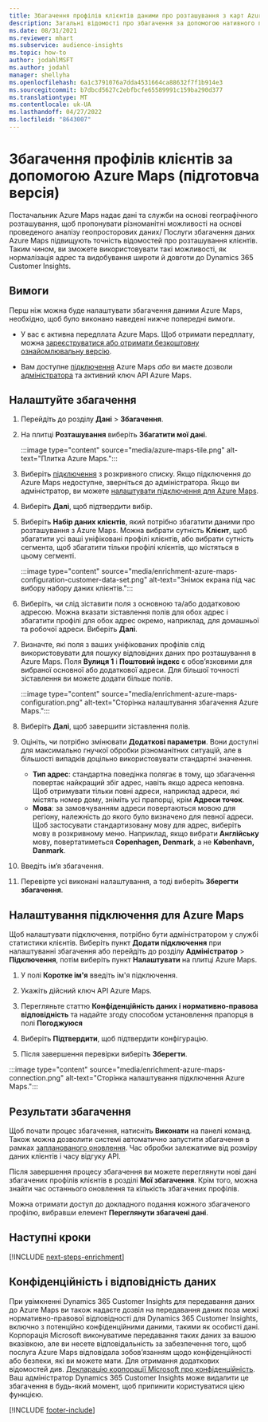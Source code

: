 ```yaml
---
title: Збагачення профілів клієнтів даними про розташування з карт Azure
description: Загальні відомості про збагачення за допомогою нативного постачальника Azure Maps.
ms.date: 08/31/2021
ms.reviewer: mhart
ms.subservice: audience-insights
ms.topic: how-to
author: jodahlMSFT
ms.author: jodahl
manager: shellyha
ms.openlocfilehash: 6a1c3791076a7dda4531664ca88632f7f1b914e3
ms.sourcegitcommit: b7dbcd5627c2ebfbcfe65589991c159ba290d377
ms.translationtype: MT
ms.contentlocale: uk-UA
ms.lasthandoff: 04/27/2022
ms.locfileid: "8643007"
---
```

# <a name="enrichment-of-customer-profiles-with-azure-maps-preview"></a>Збагачення профілів клієнтів за допомогою Azure Maps (підготовча версія)

Постачальник Azure Maps надає дані та служби на основі географічного розташування, щоб пропонувати різноманітні можливості на основі проведеного аналізу геопросторових даних/ Послуги збагачення даних Azure Maps підвищують точність відомостей про розташування клієнтів. Таким чином, ви зможете використовувати такі можливості, як нормалізація адрес та видобування широти й довготи до Dynamics 365 Customer Insights.

## <a name="prerequisites"></a>Вимоги

Перш ніж можна буде налаштувати збагачення даними Azure Maps, необхідно, щоб було виконано наведені нижче попередні вимоги.

- У вас є активна передплата Azure Maps. Щоб отримати передплату, можна [зареєструватися або отримати безкоштовну ознайомлювальну версію](https://azure.microsoft.com/services/azure-maps/).

- Вам доступне [підключення](connections.md) Azure Maps *або* ви маєте дозволи [адміністратора](permissions.md#admin) та активний ключ API Azure Maps.

## <a name="configure-the-enrichment"></a>Налаштуйте збагачення

1. Перейдіть до розділу **Дані** > **Збагачення**. 

1. На плитці **Розташування** виберіть **Збагатити мої дані**.

   :::image type="content" source="media/azure-maps-tile.png" alt-text="Плитка Azure Maps.":::

1. Виберіть [підключення](connections.md) з розкривного списку. Якщо підключення до Azure Maps недоступне, зверніться до адміністратора. Якщо ви адміністратор, ви можете [налаштувати підключення для Azure Maps](#configure-the-connection-for-azure-maps). 

1. Виберіть **Далі**, щоб підтвердити вибір.

1. Виберіть **Набір даних клієнтів**, який потрібно збагатити даними про розташування з Azure Maps. Можна вибрати сутність **Клієнт**, щоб збагатити усі ваші уніфіковані профілі клієнтів, або вибрати сутність сегмента, щоб збагатити тільки профілі клієнтів, що містяться в цьому сегменті.

    :::image type="content" source="media/enrichment-azure-maps-configuration-customer-data-set.png" alt-text="Знімок екрана під час вибору набору даних клієнтів.":::

1. Виберіть, чи слід зіставити поля з основною та/або додатковою адресою. Можна вказати зіставлення полів для обох адрес і збагатити профілі для обох адрес окремо, наприклад, для домашньої та робочої адреси. Виберіть **Далі**.

1. Визначте, які поля з ваших уніфікованих профілів слід використовувати для пошуку відповідних даних про розташування в Azure Maps. Поля **Вулиця 1** і **Поштовий індекс** є обов’язковими для вибраної основної або додаткової адреси. Для більшої точності зіставлення ви можете додати більше полів.

   :::image type="content" source="media/enrichment-azure-maps-configuration.png" alt-text="Сторінка налаштування збагачення Azure Maps.":::

1. Виберіть **Далі**, щоб завершити зіставлення полів.

1. Оцініть, чи потрібно змінювати **Додаткові параметри**. Вони доступні для максимально гнучкої обробки різноманітних ситуацій, але в більшості випадків доцільно використовувати стандартні значення.
   - **Тип адрес**: стандартна поведінка полягає в тому, що збагачення повертає найкращий збіг адрес, навіть якщо адреса неповна. Щоб отримувати тільки повні адреси, наприклад адреси, які містять номер дому, зніміть усі прапорці, крім **Адреси точок**. 
   - **Мова**: за замовчуванням адреси повертаються мовою для регіону, належність до якого було визначено для певної адреси. Щоб застосувати стандартизовану мову для адрес, виберіть мову в розкривному меню. Наприклад, якщо вибрати **Англійську** мову, повертатиметься **Copenhagen, Denmark**, а не **København, Danmark**.

1. Введіть ім’я збагачення.

1. Перевірте усі виконані налаштування, а тоді виберіть **Зберегти збагачення**.

## <a name="configure-the-connection-for-azure-maps"></a>Налаштування підключення для Azure Maps

Щоб налаштувати підключення, потрібно бути адміністратором у службі статистики клієнтів. Виберіть пункт **Додати підключення** при налаштуванні збагачення або перейдіть до розділу **Адміністратор** > **Підключення**, потім виберіть пункт **Налаштувати** на плитці Azure Maps.

1. У полі **Коротке ім'я** введіть ім'я підключення.

1. Укажіть дійсний ключ API Azure Maps.

1. Перегляньте статтю **Конфіденційність даних і нормативно-правова відповідність** та надайте згоду способом установлення прапорця в полі **Погоджуюся**

1. Виберіть **Підтвердити**, щоб підтвердити конфігурацію.

1. Після завершення перевірки виберіть **Зберегти**.

:::image type="content" source="media/enrichment-azure-maps-connection.png" alt-text="Сторінка налаштування підключення Azure Maps.":::

## <a name="enrichment-results"></a>Результати збагачення

Щоб почати процес збагачення, натисніть **Виконати** на панелі команд. Також можна дозволити системі автоматично запустити збагачення в рамках [запланованого оновлення](system.md#schedule-tab). Час обробки залежатиме від розміру даних клієнтів і часу відгуку API.

Після завершення процесу збагачення ви можете переглянути нові дані збагачених профілів клієнтів в розділі **Мої збагачення**. Крім того, можна знайти час останнього оновлення та кількість збагачених профілів.

Можна отримати доступ до докладного подання кожного збагаченого профілю, вибравши елемент **Переглянути збагачені дані**.

## <a name="next-steps"></a>Наступні кроки

[!INCLUDE [next-steps-enrichment](includes/next-steps-enrichment.md)]

## <a name="data-privacy-and-compliance"></a>Конфіденційність і відповідність даних

При увімкненні Dynamics 365 Customer Insights для передавання даних до Azure Maps ви також надаєте дозвіл на передавання даних поза межі нормативно-правової відповідності для Dynamics 365 Customer Insights, включно з потенційно конфіденційними даними, такими як особисті дані. Корпорація Microsoft виконуватиме передавання таких даних за вашою вказівкою, але ви несете відповідальність за забезпечення того, щоб послуга Azure Maps відповідала зобов’язанням щодо конфіденційності або безпеки, які ви можете мати. Для отримання додаткових відомостей див. [Декларацію корпорації Microsoft про конфіденційність](https://go.microsoft.com/fwlink/?linkid=396732).
Ваш адміністратор Dynamics 365 Customer Insights може видалити це збагачення в будь-який момент, щоб припинити користуватися цією функцією.

[!INCLUDE [footer-include](includes/footer-banner.md)]
